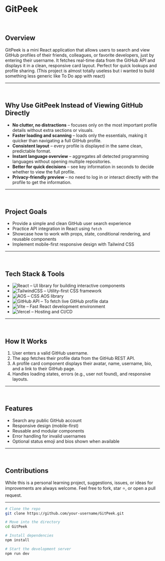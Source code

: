 # GitPeek
<br>

## Overview

GitPeek is a mini React application that allows users to search and view GitHub profiles of their friends, colleagues, or favorite developers, just by entering their username. It fetches real-time data from the GitHub API and displays it in a clean, responsive card layout. Perfect for quick lookups and profile sharing. (This project is almost totally useless but i wanted to build something less generic like To Do app with react)

---

<br>

## Why Use GitPeek Instead of Viewing GitHub Directly

- **No clutter, no distractions** – focuses only on the most important profile details without extra sections or visuals.
- **Faster loading and scanning** – loads only the essentials, making it quicker than navigating a full GitHub profile.
- **Consistent layout** – every profile is displayed in the same clean, predictable format.
- **Instant language overview** – aggregates all detected programming languages without opening multiple repositories.
- **Better for quick decisions** – see key information in seconds to decide whether to view the full profile.
- **Privacy-friendly preview** – no need to log in or interact directly with the profile to get the information.

---

<br>

## Project Goals

- Provide a simple and clean GitHub user search experience
- Practice API integration in React using `fetch`
- Showcase how to work with props, state, conditional rendering, and reusable components
- Implement mobile-first responsive design with Tailwind CSS

---

<br>

## Tech Stack & Tools

- ![React](https://img.shields.io/badge/React-20232A?style=for-the-badge&logo=react&logoColor=61DAFB) – UI library for building interactive components
- ![TailwindCSS](https://img.shields.io/badge/TailwindCSS-38B2AC?style=for-the-badge&logo=tailwind-css&logoColor=white) – Utility-first CSS framework
- ![AOS](https://img.shields.io/badge/-AOS%20CSS-29A19C?logo=css3&logoColor=white&style=for-the-badge) – CSS AOS library
- ![GitHub API](https://img.shields.io/badge/GitHub%20API-181717?style=for-the-badge&logo=github&logoColor=white) – To fetch live GitHub profile data
- ![Vite](https://img.shields.io/badge/Vite-646CFF?style=for-the-badge&logo=vite&logoColor=white) – Fast React development environment
- ![Vercel](https://img.shields.io/badge/Vercel-000000?style=for-the-badge&logo=vercel&logoColor=white) – Hosting and CI/CD

---

<br>

## How It Works

1. User enters a valid GitHub username.
2. The app fetches their profile data from the GitHub REST API.
3. A profile card component displays their avatar, name, username, bio, and a link to their GitHub page.
4. Handles loading states, errors (e.g., user not found), and responsive layouts.

---

<br>

## Features

- Search any public GitHub account
- Responsive design (mobile-first)
- Reusable and modular components
- Error handling for invalid usernames
- Optional status emoji and bios shown when available

---

<br>

## Contributions

While this is a personal learning project, suggestions, issues, or ideas for improvements are always welcome. Feel free to fork, star ⭐, or open a pull request.

---

```bash
# Clone the repo
git clone https://github.com/your-username/GitPeek.git

# Move into the directory
cd GitPeek

# Install dependencies
npm install

# Start the development server
npm run dev
````
